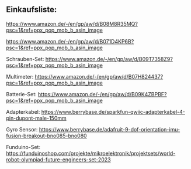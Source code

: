 ## Einkaufsliste:


https://www.amazon.de/-/en/gp/aw/d/B08M8R35MQ?psc=1&ref=ppx_pop_mob_b_asin_image

https://www.amazon.de/-/en/gp/aw/d/B071D4KP6B?psc=1&ref=ppx_pop_mob_b_asin_image

Schrauben-Set: https://www.amazon.de/-/en/gp/aw/d/B09T7358Z9?psc=1&ref=ppx_pop_mob_b_asin_image

Multimeter:    https://www.amazon.de/-/en/gp/aw/d/B07H824437?psc=1&ref=ppx_pop_mob_b_asin_image

Batterie-Set:  https://www.amazon.de/-/en/gp/aw/d/B09K4ZBPBF?psc=1&ref=ppx_pop_mob_b_asin_image

Adapterkabel:  https://www.berrybase.de/sparkfun-qwiic-adapterkabel-4-pin-dupont-male-150mm

Gyro Sensor:   https://www.berrybase.de/adafruit-9-dof-orientation-imu-fusion-breakout-bno085-bno080

Funduino-Set:  https://funduinoshop.com/projekte/mikroelektronik/projektsets/world-robot-olympiad-future-engineers-set-2023
